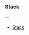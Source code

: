 ### Stack
--

- [Stack](https://github.com/zhorton34/data-structures-algorithms-101/blob/master/structures/stack.js) 


